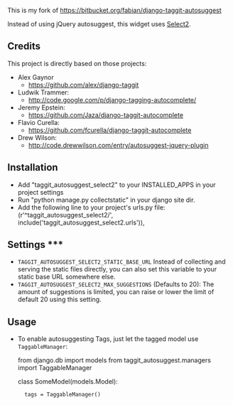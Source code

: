 This is my fork of https://bitbucket.org/fabian/django-taggit-autosuggest

Instead of using jQuery autosuggest, this widget uses [Select2](http://ivaynberg.github.com/select2/).

## Credits
This project is directly based on those projects:
* Alex Gaynor
    * https://github.com/alex/django-taggit
* Ludwik Trammer:
    * http://code.google.com/p/django-tagging-autocomplete/
* Jeremy Epstein:
    * https://github.com/Jaza/django-taggit-autocomplete
* Flavio Curella:
    * https://github.com/fcurella/django-taggit-autocomplete
* Drew Wilson:
    * http://code.drewwilson.com/entry/autosuggest-jquery-plugin

## Installation
* Add "taggit_autosuggest_select2" to your INSTALLED_APPS in your project settings
* Run "python manage.py collectstatic" in your django site dir.
* Add the following line to your project's urls.py file:
     (r'^taggit_autosuggest_select2/', include('taggit_autosuggest_select2.urls')),


## Settings ***
* `TAGGIT_AUTOSUGGEST_SELECT2_STATIC_BASE_URL`
    Instead of collecting and serving the static files directly, you can
    also set this variable to your static base URL somewhere else.
* `TAGGIT_AUTOSUGGEST_SELECT2_MAX_SUGGESTIONS` (Defaults to 20):
    The amount of suggestions is limited, you can raise or lower the limit
    of default 20 using this setting.

## Usage
* To enable autosuggesting Tags, just let the tagged model use `TaggableManager`:

    from django.db import models
    from taggit_autosuggest.managers import TaggableManager

    class SomeModel(models.Model):

        tags = TaggableManager()
